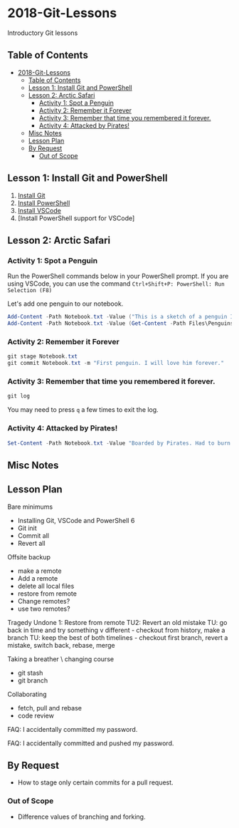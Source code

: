 # 2018-Git-Lessons
Introductory Git lessons

## Table of Contents

- [2018-Git-Lessons](#2018-git-lessons)
  - [Table of Contents](#table-of-contents)
  - [Lesson 1: Install Git and PowerShell](#lesson-1-install-git-and-powershell)
  - [Lesson 2: Arctic Safari](#lesson-2-arctic-safari)
    - [Activity 1: Spot a Penguin](#activity-1-spot-a-penguin)
    - [Activity 2: Remember it Forever](#activity-2-remember-it-forever)
    - [Activity 3: Remember that time you remembered it forever.](#activity-3-remember-that-time-you-remembered-it-forever)
    - [Activity 4: Attacked by Pirates!](#activity-4-attacked-by-pirates)
  - [Misc Notes](#misc-notes)
  - [Lesson Plan](#lesson-plan)
  - [By Request](#by-request)
    - [Out of Scope](#out-of-scope)

## Lesson 1: Install Git and PowerShell

1. [Install Git](https://git-scm.com/book/en/v2/Getting-Started-Installing-Git)
2. [Install PowerShell](https://docs.microsoft.com/en-us/powershell/scripting/setup/installing-powershell?view=powershell-6)
3. [Install VSCode](https://code.visualstudio.com/docs/setup/setup-overview)
4. [Install PowerShell support for VSCode]

## Lesson 2: Arctic Safari

### Activity 1: Spot a Penguin

Run the PowerShell commands below in your PowerShell prompt.
If you are using VSCode, you can use the command ```Ctrl+Shift+P: PowerShell: Run Selection (F8)```

Let's add one penguin to our notebook.
```powershell
Add-Content -Path Notebook.txt -Value ("This is a sketch of a penguin I saw.")
Add-Content -Path Notebook.txt -Value (Get-Content -Path Files\Penguins\1.txt)
```

### Activity 2: Remember it Forever

```powershell
git stage Notebook.txt
git commit Notebook.txt -m "First penguin. I will love him forever."
```

### Activity 3: Remember that time you remembered it forever.

```powershell
git log
```

You may need to press `q` a few times to exit the log.

### Activity 4: Attacked by Pirates!


```powershell
Set-Content -Path Notebook.txt -Value "Boarded by Pirates. Had to burn my notes."
```


## Misc Notes

## Lesson Plan

Bare minimums
  - Installing Git, VSCode and PowerShell 6
  - Git init
  - Commit all
  - Revert all


Offsite backup
  - make a remote
  - Add a remote
  - delete all local files
  - restore from remote
  - Change remotes?
  - use two remotes?

Tragedy Undone 1: Restore from remote
TU2: Revert an old mistake
TU: go back in time and try something v different - checkout from history, make a branch
TU: keep the best of both timelines - checkout first branch, revert a mistake, switch back, rebase, merge


Taking a breather \ changing course
  - git stash
  - git branch

Collaborating
  - fetch, pull and rebase
  - code review

  
FAQ: I accidentally committed my password.

FAQ: I accidentally committed and pushed my password.

## By Request

- How to stage only certain commits for a pull request.

### Out of Scope

- Difference values of branching and forking.


